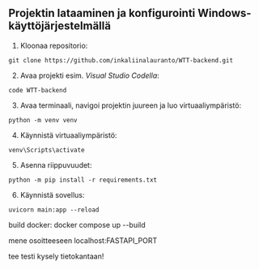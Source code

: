 ## Projektin lataaminen ja konfigurointi Windows-käyttöjärjestelmällä
1. Kloonaa repositorio:
```
git clone https://github.com/inkaliinalauranto/WTT-backend.git
```
2. Avaa projekti esim. *Visual Studio Codella*:
```
code WTT-backend
```
3. Avaa terminaali, navigoi projektin juureen ja luo virtuaaliympäristö:
```
python -m venv venv
```
4. Käynnistä virtuaaliympäristö:
```
venv\Scripts\activate
```
5. Asenna riippuvuudet:
```
python -m pip install -r requirements.txt
```
6. Käynnistä sovellus:
```
uvicorn main:app --reload
```

build docker:
docker compose up --build

mene osoitteeseen localhost:FASTAPI_PORT 

tee testi kysely tietokantaan!